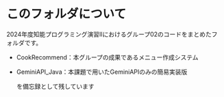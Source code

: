 # このフォルダについて
2024年度知能プログラミング演習Ⅱにおけるグループ02のコードをまとめたフォルダです。
* CookRecommend：本グループの成果であるメニュー作成システム
* GeminiAPI_Java：本課題で用いたGeminiAPIのみの簡易実装版
  
  を備忘録として残しています

